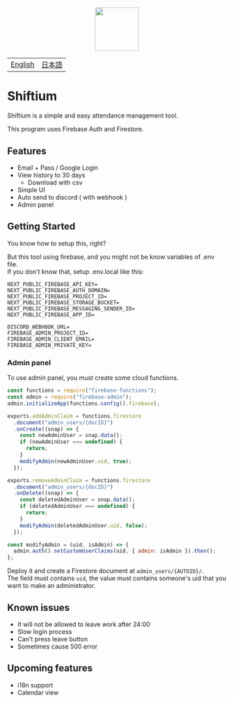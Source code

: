 <h3 align="center">
  <img src="https://user-images.githubusercontent.com/39876629/143676769-30164064-157b-4da7-92f5-00a0eb888c5f.png" height=100 />
</h3>

<table>
<tbody>
  <tr>
    <td><a href="https://github.com/vcborn/shiftium/blob/main/README.md">English</a></td>
    <td><a href="https://github.com/vcborn/shiftium/blob/main/README_jp.md">日本語</a></td>
  </tr>
  </tbody>
</table>

# Shiftium

Shiftium is a simple and easy attendance management tool.

This program uses Firebase Auth and Firestore.

## Features

- Email + Pass / Google Login
- View history to 30 days
  - Download with csv
- Simple UI
- Auto send to discord ( with webhook )
- Admin panel

## Getting Started

You know how to setup this, right?

But this tool using firebase, and you might not be know variables of .env file.  
If you don't know that, setup .env.local like this:

```
NEXT_PUBLIC_FIREBASE_API_KEY=
NEXT_PUBLIC_FIREBASE_AUTH_DOMAIN=
NEXT_PUBLIC_FIREBASE_PROJECT_ID=
NEXT_PUBLIC_FIREBASE_STORAGE_BUCKET=
NEXT_PUBLIC_FIREBASE_MESSAGING_SENDER_ID=
NEXT_PUBLIC_FIREBASE_APP_ID=

DISCORD_WEBHOOK_URL=
FIREBASE_ADMIN_PROJECT_ID=
FIREBASE_ADMIN_CLIENT_EMAIL=
FIREBASE_ADMIN_PRIVATE_KEY=
```

### Admin panel
To use admin panel, you must create some cloud functions.  
```js
const functions = require("firebase-functions");
const admin = require("firebase-admin");
admin.initializeApp(functions.config().firebase);

exports.addAdminClaim = functions.firestore
  .document("admin_users/{docID}")
  .onCreate((snap) => {
    const newAdminUser = snap.data();
    if (newAdminUser === undefined) {
      return;
    }
    modifyAdmin(newAdminUser.uid, true);
  });

exports.removeAdminClaim = functions.firestore
  .document("admin_users/{docID}")
  .onDelete((snap) => {
    const deletedAdminUser = snap.data();
    if (deletedAdminUser === undefined) {
      return;
    }
    modifyAdmin(deletedAdminUser.uid, false);
  });

const modifyAdmin = (uid, isAdmin) => {
  admin.auth().setCustomUserClaims(uid, { admin: isAdmin }).then();
};
```
Deploy it and create a Firestore document at `admin_users/{AUTOID}/`.  
The field must contains `uid`, the value must contains someone's uid that you want to make an administrator.

## Known issues

- It will not be allowed to leave work after 24:00
- Slow login process
- Can't press leave button
- Sometimes cause 500 error

## Upcoming features

- i18n support
- Calendar view
